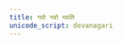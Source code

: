 ```yaml
---
title: नवो नवो भवति
unicode_script: devanagari
---
```


<div class="js_include" url="/vedAH/Rk/shAkalam/saMhitA/10/aMshAH/navo_navo_bhavati"  newLevelForH1="2" includeTitle="true"> </div>  

